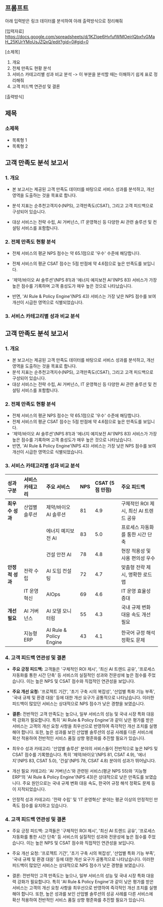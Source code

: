 ## 프롬프트

아래 입력받은 링크 데이터를 분석하여 아래 출력방식으로 정리해줘

[입력자료]
https://docs.google.com/spreadsheets/d/1KZlqe6HvfufWMOejrlQbxfvGMaH_25KUrYMoUsJZQxQ/edit?gid=0#gid=0

[소제목]
1. 개요
2. 전체 만족도 현황 분석
3. 서비스 카테고리별 성과 비교 분석
-> 이 부분을 분석할 때는 이해하기 쉽게 표로 정리해줘
4. 고객 피드백 연관성 및 결론

[출력방식]
## 제목
### 소제목
- 목록형 1
- 목록형 2



## 고객 만족도 분석 보고서
### 1. 개요
- 본 보고서는 제공된 고객 만족도 데이터를 바탕으로 서비스 성과를 분석하고, 개선 영역을 도출하는 것을 목표로 합니다.

- 분석 지표는 순추천고객지수(NPS), 고객만족도(CSAT), 그리고 고객 피드백으로 구성되어 있습니다.

- 대상 서비스는 전략 수립, AI 거버넌스, IT 운영혁신 등 다양한 AI 관련 솔루션 및 컨설팅 서비스를 포함합니다.

### 2. 전체 만족도 현황 분석
- 전체 서비스의 평균 NPS 점수는 약 65.1점으로 '우수' 수준에 해당합니다.

- 전체 서비스의 평균 CSAT 점수는 5점 만점에 약 4.6점으로 높은 만족도를 보입니다.

- '제약/바이오 AI 솔루션'(NPS 81)과 '에너지 예지보전 AI'(NPS 83) 서비스가 가장 높은 점수를 기록하며 고객 충성도가 매우 높은 것으로 나타났습니다.

- 반면, 'AI Rule & Policy Engine'(NPS 43) 서비스는 가장 낮은 NPS 점수를 보여 개선이 시급한 영역으로 식별되었습니다.

### 3. 서비스 카테고리별 성과 비교 분석

## 고객 만족도 분석 보고서

### 1. 개요
- 본 보고서는 제공된 고객 만족도 데이터를 바탕으로 서비스 성과를 분석하고, 개선 영역을 도출하는 것을 목표로 합니다.
- 분석 지표는 순추천고객지수(NPS), 고객만족도(CSAT), 그리고 고객 피드백으로 구성되어 있습니다.
- 대상 서비스는 전략 수립, AI 거버넌스, IT 운영혁신 등 다양한 AI 관련 솔루션 및 컨설팅 서비스를 포함합니다.

### 2. 전체 만족도 현황 분석
- 전체 서비스의 평균 NPS 점수는 약 65.1점으로 '우수' 수준에 해당합니다.
- 전체 서비스의 평균 CSAT 점수는 5점 만점에 약 4.6점으로 높은 만족도를 보입니다.
- '제약/바이오 AI 솔루션'(NPS 81)과 '에너지 예지보전 AI'(NPS 83) 서비스가 가장 높은 점수를 기록하며 고객 충성도가 매우 높은 것으로 나타났습니다.
- 반면, 'AI Rule & Policy Engine'(NPS 43) 서비스는 가장 낮은 NPS 점수를 보여 개선이 시급한 영역으로 식별되었습니다.

### 3. 서비스 카테고리별 성과 비교 분석
| 성과 구분 | 서비스 카테고리 | 주요 서비스 | NPS | CSAT (5점 만점) | 주요 피드백 |
| :--- | :--- | :--- | :--- | :--- | :--- |
| **최우수 성과** | 산업별 솔루션 | 제약/바이오 AI 솔루션 | 81 | 4.9 | 구체적인 ROI 제시, 최신 AI 트렌드 공유 |
| | | 에너지 예지보전 AI | 83 | 5.0 | 프로세스 자동화를 통한 시간 단축 |
| | | 건설 안전 AI | 78 | 4.8 | 현장 적용성 및 사용 편의성 우수 |
| **안정적 성과** | 전략 수립 | AI 도입 컨설팅 | 72 | 4.7 | 맞춤형 전략 제시, 명확한 로드맵 |
| | IT 운영혁신 | AIOps | 69 | 4.6 | IT 운영 효율성 증대 |
| **개선 필요** | AI 거버넌스 | AI 모델 모니터링 | 55 | 4.3 | 국내 규제 변화 대응 속도 개선 필요 |
| | 지능형 ERP | AI Rule & Policy Engine | 43 | 4.1 | 한국어 규정 해석 정확도 문제 |

### 4. 고객 피드백 연관성 및 결론
- **주요 긍정 피드백:** 고객들은 '구체적인 ROI 제시', '최신 AI 트렌드 공유', '프로세스 자동화를 통한 시간 단축' 등 서비스의 실질적인 성과와 전문성에 높은 점수를 주었습니다. 이는 높은 NPS 및 CSAT 점수와 직접적인 연관성을 보입니다.
- **주요 개선 요청:** '프로젝트 기간', '초기 구축 시의 복잡성', '산업별 특화 기능 부족', '국내 규제 및 환경 대응' 등에 대한 개선 요구가 공통적으로 나타났습니다. 이러한 피드백이 많았던 서비스는 상대적으로 NPS 점수가 낮은 경향을 보였습니다.
- **결론:** 전반적인 고객 만족도는 높으나, 일부 서비스의 성능 및 국내 시장 특화 대응력 강화가 필요합니다. 특히 'AI Rule & Policy Engine'과 같이 낮은 평가를 받은 서비스는 고객의 개선 요청 사항을 최우선으로 반영하여 즉각적인 개선 조치를 실행해야 합니다. 또한, 높은 성과를 보인 산업별 솔루션의 성공 사례를 다른 서비스에 확산 적용하여 전반적인 서비스 품질 상향 평준화를 추진할 필요가 있습니다.

- 최우수 성과 카테고리: '산업별 솔루션' 분야의 서비스들이 전반적으로 높은 NPS 및 CSAT 점수를 기록했습니다. 특히 '제약/바이오'(NPS 81, CSAT 4.9),  '에너지'(NPS 83, CSAT 5.0), '건설'(NPS 78, CSAT 4.8) 분야의 성과가 뛰어납니다.


- 개선 필요 카테고리: 'AI 거버넌스'와 관련된 서비스(평균 NPS 55)와 '지능형 ERP'의 'AI Rule & Policy Engine'(NPS 43)은 상대적으로 낮은 만족도를 보였습니다. 주요 원인으로는 국내 규제 변화 대응 속도, 한국어 규정 해석 정확도 문제 등이 지적되었습니다.


- 안정적 성과 카테고리: '전략 수립' 및 'IT 운영혁신' 분야는 평균 이상의 안정적인 만족도 점수를 유지하고 있습니다.

### 4. 고객 피드백 연관성 및 결론

- 주요 긍정 피드백: 고객들은 '구체적인 ROI 제시', '최신 AI 트렌드 공유', '프로세스 자동화를 통한 시간 단축' 등 서비스의 실질적인 성과와 전문성에 높은 점수를 주었습니다. 이는 높은 NPS 및 CSAT 점수와 직접적인 연관성을 보입니다.


- 주요 개선 요청: '프로젝트 기간', '초기 구축 시의 복잡성', '산업별 특화 기능 부족', '국내 규제 및 환경 대응' 등에 대한 개선 요구가 공통적으로 나타났습니다. 이러한 피드백이 많았던 서비스는 상대적으로 NPS 점수가 낮은 경향을 보였습니다.

- 결론: 전반적인 고객 만족도는 높으나, 일부 서비스의 성능 및 국내 시장 특화 대응력 강화가 필요합니다. 특히 'AI Rule & Policy Engine'과 같이 낮은 평가를 받은 서비스는 고객의 개선 요청 사항을 최우선으로 반영하여 즉각적인 개선 조치를 실행해야 합니다. 또한, 높은 성과를 보인 산업별 솔루션의 성공 사례를 다른 서비스에 확산 적용하여 전반적인 서비스 품질 상향 평준화를 추진할 필요가 있습니다.